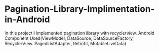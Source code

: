 # Pagination-Library-Implimentation-in-Android
In this project I implemented pagination library with recyclerview. Android Component Used(ViewModel, DataSource, DataSourceFactory, RecyclerView. PagedListAdapter, Retrofit, MutableLiveData)
